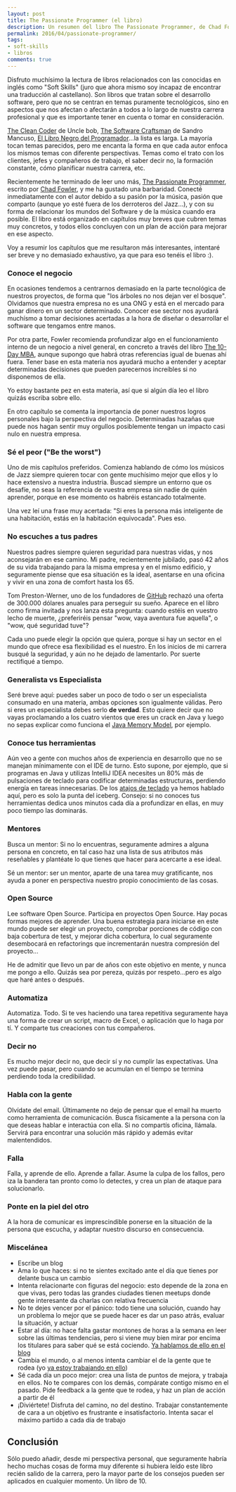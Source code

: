 ```yaml
---
layout: post
title: The Passionate Programmer (el libro)
description: Un resumen del libro The Passionate Programmer, de Chad Fowler
permalink: 2016/04/passionate-programmer/
tags:
- soft-skills
- libros
comments: true
---
```


Disfruto muchísimo la lectura de libros relacionados con las conocidas en inglés como "Soft Skills" (juro que ahora mismo soy incapaz de encontrar una traducción al castellano). Son libros que tratan sobre el desarrollo software, pero que no se centran en temas puramente tecnológicos, sino en aspectos que nos afectan o afectarán a todos a lo largo de nuestra carrera profesional y que es importante tener en cuenta o tomar en consideración.

<!--break-->

[The Clean Coder](https://www.amazon.es/Clean-Coder-Conduct-Professional-Programmers/dp/0137081073/ref=sr_1_1?ie=UTF8&qid=1461786399&sr=8-1&keywords=The+Clean+Coder) de Uncle bob, [The Software Craftsman](https://www.amazon.es/Software-Craftsman-Professionalism-Pragmatism-Robert/dp/0134052501/ref=sr_1_1?ie=UTF8&qid=1461786420&sr=8-1&keywords=the+software+craftsman) de Sandro Mancuso, [El Libro Negro del Programador](http://www.amazon.es/Libro-Negro-del-Programador-desarrollando-ebook/dp/B00J5RHHNW?ie=UTF8&keywords=El%20libro%20negro%20del%20programador&qid=1461786488&ref_=sr_1_1&sr=8-1)...la lista es larga. La mayoría tocan temas parecidos, pero me encanta la forma en que cada autor enfoca los mismos temas con diferente perspectivas. Temas como el trato con los clientes, jefes y compañeros de trabajo, el saber decir no, la formación constante, cómo planificar nuestra carrera, etc.

Recientemente he terminado de leer uno más, [The Passionate Programmer](https://www.amazon.es/Passionate-Programmer-Remarkable-Development-Pragmatic/dp/1934356344/ref=sr_1_sc_1?ie=UTF8&qid=1461786652&sr=8-1-spell&keywords=The+Passionate+Preogrammer), escrito por [Chad Fowler](https://twitter.com/chadfowler), y me ha gustado una barbaridad. Conecté inmediatamente con el autor debido a su pasión por la música, pasión que comparto (aunque yo esté fuera de los derroteros del Jazz...), y con su forma de relacionar los mundos del Software y de la música cuando era posible. El libro está organizado en capítulos muy breves que cubren temas muy concretos, y todos ellos concluyen con un plan de acción para mejorar en ese aspecto.

Voy a resumir los capítulos que me resultaron más interesantes, intentaré ser breve y no demasiado exhaustivo, ya que para eso tenéis el libro :).

### Conoce el negocio

En ocasiones tendemos a centrarnos demasiado en la parte tecnológica de nuestros proyectos, de forma que "los árboles no nos dejan ver el bosque". Olvidamos que nuestra empresa no es una ONG y está en el mercado para ganar dinero en un sector determinado. Conocer ese sector nos ayudará muchísmo a tomar decisiones acertadas a la hora de diseñar o desarrollar el software que tengamos entre manos.

Por otra parte, Fowler recomienda profundizar algo en el funcionamiento interno de un negocio a nivel general, en concreto a través del libro [The 10-Day MBA](https://www.amazon.es/10-Day-MBA-step---step-mastering/dp/0749927003/ref=sr_1_1?ie=UTF8&qid=1461787142&sr=8-1&keywords=10+Day+MBA), aunque supongo que habrá otras referencias igual de buenas ahí fuera. Tener base en esta materia nos ayudará mucho a entender y aceptar determinadas decisiones que pueden parecernos increíbles si no disponemos de ella.

Yo estoy bastante pez en esta materia, así que si algún día leo el libro quizás escriba sobre ello.

En otro capítulo se comenta la importancia de poner nuestros logros personales bajo la perspectiva del negocio. Determinadas hazañas que puede nos hagan sentir muy orgullos posiblemente tengan un impacto casi nulo en nuestra empresa.

### Sé el peor ("Be the worst")

Uno de mis capítulos preferidos. Comienza hablando de cómo los músicos de Jazz siempre quieren tocar con gente muchísimo mejor que ellos y lo hace extensivo a nuestra industria. Buscad siempre un entorno que os desafíe, no seas la referencia de vuestra empresa sin nadie de quién aprender, porque en ese momento os habréis estancado totalmente.

Una vez leí una frase muy acertada: "Si eres la persona más inteligente de una habitación, estás en la habitación equivocada". Pues eso.

### No escuches a tus padres

Nuestros padres siempre quieren seguridad para nuestras vidas, y nos aconsejarán en ese camino. Mi padre, recientemente jubilado, pasó 42 años de su vida trabajando para la misma empresa y en el mismo edificio, y seguramente piense que esa situación es la ideal, asentarse en una oficina y vivir en una zona de comfort hasta los 65.

Tom Preston-Werner, uno de los fundadores de [GitHub](www.github.com) rechazó una oferta de 300.000 dólares anuales para perseguir su sueño. Aparece en el libro como firma invitada y nos lanza esta pregunta: cuando estéis en vuestro lecho de muerte, ¿preferiréis pensar "wow, vaya aventura fue aquella", o "wow, qué seguridad tuve"?

Cada uno puede elegir la opción que quiera, porque si hay un sector en el mundo que ofrece esa flexibilidad es el nuestro. En los inicios de mi carrera busqué la seguridad, y aún no he dejado de lamentarlo. Por suerte rectifiqué a tiempo.

### Generalista vs Especialista

Seré breve aquí: puedes saber un poco de todo o ser un especialista consumado en una materia, ambas opciones son igualmente válidas. Pero si eres un especialista debes serlo **de verdad**. Esto quiere decir que no vayas proclamando a los cuatro vientos que eres un crack en Java y luego no sepas explicar como funciona el [Java Memory Model](https://dzone.com/articles/java-memory-model-programer%E2%80%99s), por ejemplo.

### Conoce tus herramientas

Aún veo a gente con muchos años de experiencia en desarrollo que no se manejan mínimamente con el IDE de turno. Esto supone, por ejemplo, que si programas en Java y utilizas IntelliJ IDEA necesites un 80% más de pulsaciones de teclado para codificar determinadas estructuras, perdiendo energía en tareas innecesarias. De los [atajos de teclado](/2015/02/atajos-teclado-ide/) ya hemos hablado aquí, pero es solo la punta del iceberg. Consejo: si no conoces tus herramientas dedica unos minutos cada día a profundizar en ellas, en muy poco tiempo las dominarás.

### Mentores

Busca un mentor: Si no lo encuentras, seguramente admires a alguna persona en concreto, en tal caso haz una lista de sus atributos más reseñables y plantéate lo que tienes que hacer para acercarte a ese ideal.

Sé un mentor: ser un mentor, aparte de una tarea muy gratificante, nos ayuda a poner en perspectiva nuestro propio conocimiento de las cosas.

### Open Source

Lee software Open Source. Participa en proyectos Open Source. Hay pocas formas mejores de aprender. Una buena estrategia para iniciarse en este mundo puede ser elegir un proyecto, comprobar porciones de código con baja cobertura de test, y mejorar dicha cobertura, lo cual seguramente desembocará en refactorings que incrementarán nuestra compresión del proyecto...

He de admitir que llevo un par de años con este objetivo en mente, y nunca me pongo a ello. Quizás sea por pereza, quizás por respeto...pero es algo que haré antes o después.

### Automatiza

Automatiza. Todo. Si te ves haciendo una tarea repetitiva seguramente haya una forma de crear un script, macro de Excel, o aplicación que lo haga por tí. Y comparte tus creaciones con tus compañeros.

### Decir no

Es mucho mejor decir no, que decir sí y no cumplir las expectativas. Una vez puede pasar, pero cuando se acumulan en el tiempo se termina perdiendo toda la credibilidad.

### Habla con la gente

Olvídate del email. Últimamente no dejo de pensar que el email ha muerto como herramienta de comunicación. Busca físicamente a la persona con la que deseas hablar e interactúa con ella. Si no compartís oficina, llámala. Servirá para encontrar una solución más rápido y además evitar malentendidos.

### Falla

Falla, y aprende de ello. Aprende a fallar. Asume la culpa de los fallos, pero iza la bandera tan pronto como lo detectes, y crea un plan de ataque para solucionarlo.

### Ponte en la piel del otro

A la hora de comunicar es imprescindible ponerse en la situación de la persona que escucha, y adaptar nuestro discurso en consecuencia.

### Miscelánea

* Escribe un blog
* Ama lo que haces: si no te sientes excitado ante el día que tienes por delante busca un cambio
* Intenta relacionarte con figuras del negocio: esto depende de la zona en que vivas, pero todas las grandes ciudades tienen meetups donde gente interesante da charlas con relativa frecuencia
* No te dejes vencer por el pánico: todo tiene una solución, cuando hay un problema lo mejor que se puede hacer es dar un paso atrás, evaluar la situación, y actuar
* Estar al día: no hace falta gastar montones de horas a la semana en leer sobre las últimas tendencias, pero si viene muy bien mirar por encima los titulares para saber qué se está cociendo. [Ya hablamos de ello en el blog](/2015/10/estar-al-dia/)
* Cambia el mundo, o al menos intenta cambiar el de la gente que te rodea (yo [ya estoy trabajando en ello](http://pivotal.io/labs))
* Sé cada día un poco mejor: crea una lista de puntos de mejora, y trabaja en ellos. No te compares con los demás, compárate contigo mismo en el pasado. Pide feedback a la gente que te rodea, y haz un plan de acción a partir de él
* ¡Diviértete! Disfruta del camino, no del destino. Trabajar constantemente de cara a un objetivo es frustrante e insatisfactorio. Intenta sacar el máximo partido a cada día de trabajo

## Conclusión

Sólo puedo añadir, desde mi perspectiva personal, que seguramente habría hecho muchas cosas de forma muy diferente si hubiera leído este libro recién salido de la carrera, pero la mayor parte de los consejos pueden ser aplicados en cualquier momento. Un libro de 10.
